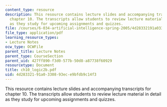 ```yaml
---
content_type: resource
description: This resource contains lecture slides and accompanying transcripts for
  chapter 10. The transcripts allow students to review lecture material in detail
  as they study for upcoming assignments and quizzes.
file: /courses/6-034-artificial-intelligence-spring-2005/4d28332191a0330893ece9bfdb9c14f3_ch10_logic2b.pdf
file_type: application/pdf
learning_resource_types:
- Lecture Notes
ocw_type: OCWFile
parent_title: Lecture Notes
parent_type: CourseSection
parent_uid: 427ff890-f3d0-577b-50d8-a87738f60929
resourcetype: Document
title: ch10_logic2b.pdf
uid: 4d283321-91a0-3308-93ec-e9bfdb9c14f3
---
```

This resource contains lecture slides and accompanying transcripts for chapter 10. The transcripts allow students to review lecture material in detail as they study for upcoming assignments and quizzes.


